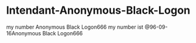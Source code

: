 # lntendant-Anonymous-Black-Logon
my number Anonymous Black Logon666 my number ist @96-09-16Anonymous Black Logon666
